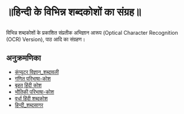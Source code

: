 # ॥हिन्दी के विभिन्न शब्दकोशों का संग्रह॥

##
विभिन्न शब्दकोशों के प्रकाशित संप्रतीक अभिज्ञान आरूप (Optical Character Recognition (OCR) Version), पाठ आदि का संग्रहण।

## अनुक्रमणिका
* [कंप्यूटर विज्ञान_शब्दावली](कंप्यूटर_विज्ञान_शब्दावली/README.md)
* [गणित परिभाषा-कोश](गणित_परिभाषा-कोश/README.md)
* [बृहत् हिंदी कोश](बृहत्_हिंदी_कोश/README.md)
* [भौतिकी परिभाषा-कोश](भौतिकी_परिभाषा-कोश/README.md)
* [वर्धा हिंदी शब्दकोश](वर्धा_हिंदी_शब्दकोश/README.md)
* [हिन्दी_शब्दसागर](हिन्दी_शब्दसागर/README.md)
